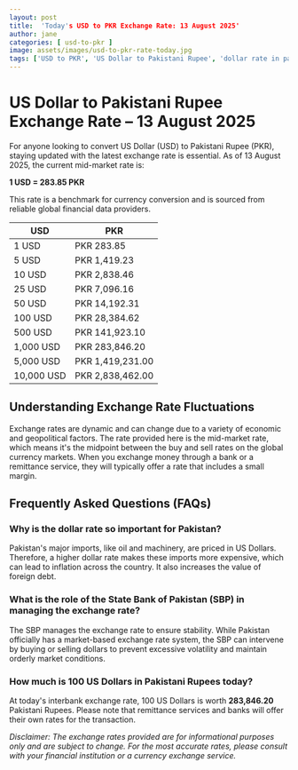 ```yaml
---
layout: post
title:  'Today's USD to PKR Exchange Rate: 13 August 2025'
author: jane
categories: [ usd-to-pkr ]
image: assets/images/usd-to-pkr-rate-today.jpg
tags: ['USD to PKR', 'US Dollar to Pakistani Rupee', 'dollar rate in pakistan', 'today dollar rate open market', 'usa to pakistan dollar rate']
---
```


# US Dollar to Pakistani Rupee Exchange Rate – 13 August 2025

For anyone looking to convert US Dollar (USD) to Pakistani Rupee (PKR), staying updated with the latest exchange rate is essential. As of 13 August 2025, the current mid-market rate is:

**1 USD = 283.85 PKR**

This rate is a benchmark for currency conversion and is sourced from reliable global financial data providers.

| USD | PKR |
| --- | --- |
| 1 USD | PKR 283.85 |
| 5 USD | PKR 1,419.23 |
| 10 USD | PKR 2,838.46 |
| 25 USD | PKR 7,096.16 |
| 50 USD | PKR 14,192.31 |
| 100 USD | PKR 28,384.62 |
| 500 USD | PKR 141,923.10 |
| 1,000 USD | PKR 283,846.20 |
| 5,000 USD | PKR 1,419,231.00 |
| 10,000 USD | PKR 2,838,462.00 |


## Understanding Exchange Rate Fluctuations

Exchange rates are dynamic and can change due to a variety of economic and geopolitical factors. The rate provided here is the mid-market rate, which means it's the midpoint between the buy and sell rates on the global currency markets. When you exchange money through a bank or a remittance service, they will typically offer a rate that includes a small margin.

## Frequently Asked Questions (FAQs)

### Why is the dollar rate so important for Pakistan?

Pakistan's major imports, like oil and machinery, are priced in US Dollars. Therefore, a higher dollar rate makes these imports more expensive, which can lead to inflation across the country. It also increases the value of foreign debt.

### What is the role of the State Bank of Pakistan (SBP) in managing the exchange rate?

The SBP manages the exchange rate to ensure stability. While Pakistan officially has a market-based exchange rate system, the SBP can intervene by buying or selling dollars to prevent excessive volatility and maintain orderly market conditions.

### How much is 100 US Dollars in Pakistani Rupees today?

At today's interbank exchange rate, 100 US Dollars is worth **283,846.20** Pakistani Rupees. Please note that remittance services and banks will offer their own rates for the transaction.



*Disclaimer: The exchange rates provided are for informational purposes only and are subject to change. For the most accurate rates, please consult with your financial institution or a currency exchange service.*
